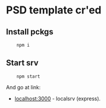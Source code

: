 # PSD template cr'ed
## Install pckgs
```
    npm i
```

## Start srv
```
    npm start
```
And go at link:
* [localhost:3000](http://localhost:3000) - localsrv (express).
